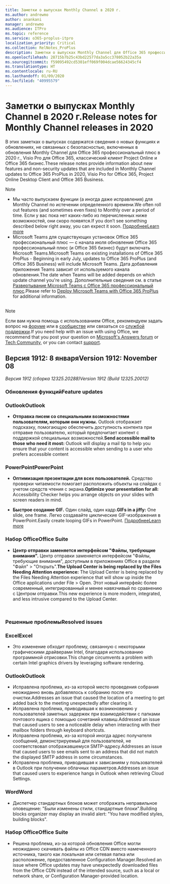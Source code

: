 ```yaml
---
title: Заметки о выпусках Monthly Channel в 2020 г.
ms.author: andrewmo
author: anankani
manager: andrewmo
ms.audience: ITPro
ms.topic: reference
ms.service: o365-proplus-itpro
localization_priority: Critical
ms.collection: RelNotes_ProPlus
description: Заметки о выпусках Monthly Channel для Office 365 профессиональный плюс в 2020 г. для ИТ-специалистов
ms.openlocfilehash: 28715b7b25c43bd22577da3a5cc378052b22a35a
ms.sourcegitcommit: f59095492cd5301eff069f004dcae56624345cf4
ms.translationtype: HT
ms.contentlocale: ru-RU
ms.lasthandoff: 01/09/2020
ms.locfileid: "40995579"
---
```

# <a name="release-notes-for-monthly-channel-releases-in-2020"></a><span data-ttu-id="f45de-103">Заметки о выпусках Monthly Channel в 2020 г.</span><span class="sxs-lookup"><span data-stu-id="f45de-103">Release notes for Monthly Channel releases in 2020</span></span>

<span data-ttu-id="f45de-104">В этих заметках о выпусках содержатся сведения о новых функциях и обновлениях, не связанных с безопасностью, включенных в обновления Monthly Channel для Office 365 профессиональный плюс в 2020 г., Visio Pro для Office 365, классический клиент Project Online и Office 365 бизнес.</span><span class="sxs-lookup"><span data-stu-id="f45de-104">These release notes provide information about new features and non-security updates that are included in Monthly Channel updates to Office 365 ProPlus in 2020, Visio Pro for Office 365, Project Online Desktop Client and Office 365 Business.</span></span>

 > [!NOTE]
>
>- <span data-ttu-id="f45de-105">Мы часто выпускаем функции (а иногда даже исправления) для Monthly Channel по истечении определенного времени.</span><span class="sxs-lookup"><span data-stu-id="f45de-105">We often roll out features (and sometimes even fixes) to Monthly over a period of time.</span></span>  <span data-ttu-id="f45de-106">Если у вас пока нет каких-либо из перечисленных ниже возможностей, они скоро появятся.</span><span class="sxs-lookup"><span data-stu-id="f45de-106">If you don’t see something described below right away, you can expect it soon.</span></span> [<span data-ttu-id="f45de-107">Подробнее</span><span class="sxs-lookup"><span data-stu-id="f45de-107">Learn more</span></span>](https://support.office.com/article/when-do-i-get-the-newest-features-in-for-office-365-da36192c-58b9-4bc9-8d51-bb6eed468516)
>- <span data-ttu-id="f45de-108">Microsoft Teams для существующих установок Office 365 профессиональный плюс — с начала июля обновления Office 365 профессиональный плюс (и Office 365 бизнес) будут включать Microsoft Teams.</span><span class="sxs-lookup"><span data-stu-id="f45de-108">Microsoft Teams on existing installations of Office 365 ProPlus - Beginning in early July, updates to Office 365 ProPlus (and Office 365 Business) will include Microsoft Teams.</span></span>  <span data-ttu-id="f45de-109">Дата добавления приложения Teams зависит от используемого канала обновления.</span><span class="sxs-lookup"><span data-stu-id="f45de-109">The date when Teams will be added depends on which update channel you're using.</span></span> <span data-ttu-id="f45de-110">Дополнительные сведения см. в статье [Развертывание Microsoft Teams с Office 365 профессиональный плюс](https://docs.microsoft.com/deployoffice/teams-install).</span><span class="sxs-lookup"><span data-stu-id="f45de-110">Please refer to [Deploy Microsoft Teams with Office 365 ProPlus](https://docs.microsoft.com/deployoffice/teams-install) for additional information.</span></span>

##

> [!NOTE]
> <span data-ttu-id="f45de-111">Если вам нужна помощь с использованием Office, рекомендуем задать вопрос на [форуме](https://answers.microsoft.com/) или в [сообществе](https://techcommunity.microsoft.com/) или связаться со [службой поддержки](https://support.microsoft.com/contactus).</span><span class="sxs-lookup"><span data-stu-id="f45de-111">If you need help with an issue with using Office, we recommend that you post your question on [Microsoft's Answers forum](https://answers.microsoft.com/) or [Tech Community](https://techcommunity.microsoft.com/), or you can contact [support](https://support.microsoft.com/contactus).</span></span>
## <a name="version-1912-january-08"></a><span data-ttu-id="f45de-112">Версия 1912: 8 января</span><span class="sxs-lookup"><span data-stu-id="f45de-112">Version 1912: November 08</span></span>
<span data-ttu-id="f45de-113">*Версия 1912 (сборка 12325.20288)*</span><span class="sxs-lookup"><span data-stu-id="f45de-113">*Version 1912 (Build 12325.20012)*</span></span>


[//]: # (НЕ УДАЛЯТЬ СВЕДЕНИЯ О ФУНКЦИЯХ НАЧАЛО СОДЕРЖИМОГО)

### <a name="feature-updates"></a><span data-ttu-id="f45de-115">Обновления функций</span><span class="sxs-lookup"><span data-stu-id="f45de-115">Feature updates</span></span>

### <a name="outlook"></a><span data-ttu-id="f45de-116">Outlook</span><span class="sxs-lookup"><span data-stu-id="f45de-116">Outlook</span></span>

- <span data-ttu-id="f45de-117">**Отправка писем со специальными возможностями пользователям, которым они нужны.** Outlook отображает подсказку, помогающую обеспечить доступность контента при отправке пользователю, который предпочитает контент с поддержкой специальных возможностей.</span><span class="sxs-lookup"><span data-stu-id="f45de-117">**Send accessible mail to those who need it most:** Outlook will display a mail tip to help you ensure that your content is accessible when sending to a user who prefers accessible content</span></span>

### <a name="powerpoint"></a><span data-ttu-id="f45de-118">PowerPoint</span><span class="sxs-lookup"><span data-stu-id="f45de-118">PowerPoint</span></span>

- <span data-ttu-id="f45de-119">**Оптимизация презентации для всех пользователей.** Средство проверки читаемости помогает расположить объекты на слайдах с учетом средств чтения с экрана.</span><span class="sxs-lookup"><span data-stu-id="f45de-119">**Optimize your presentation for all:** Accessibility Checker helps you arrange objects on your slides with screen readers in mind.</span></span>

- <span data-ttu-id="f45de-120">**Быстрое создание GIF.** Один слайд, один кадр.</span><span class="sxs-lookup"><span data-stu-id="f45de-120">**GIFs in a jiffy:** One slide, one frame.</span></span> <span data-ttu-id="f45de-121">Легко создавайте циклические GIF-изображения в PowerPoint.</span><span class="sxs-lookup"><span data-stu-id="f45de-121">Easily create looping GIFs in PowerPoint.</span></span> [<span data-ttu-id="f45de-122">Подробнее</span><span class="sxs-lookup"><span data-stu-id="f45de-122">Learn more</span></span>](https://support.office.com/ru-RU/article/a598753e-92de-4f1b-8393-714db4d334b4)

### <a name="office-suite"></a><span data-ttu-id="f45de-123">Набор Office</span><span class="sxs-lookup"><span data-stu-id="f45de-123">Office Suite</span></span>

- <span data-ttu-id="f45de-124">**Центр отправки заменяется интерфейсом "Файлы, требующие внимания".** Центр отправки заменяется интерфейсом "Файлы, требующие внимания", доступным в приложениях Office в разделе "Файл" > "Открыть".</span><span class="sxs-lookup"><span data-stu-id="f45de-124">**The Upload Center is being replaced by the Files Needing Attention experience:** The Upload Center is being replaced by the Files Needing Attention experience that will show up inside the Office applications under File > Open.</span></span> <span data-ttu-id="f45de-125">Этот новый интерфейс более современный, интегрированный и менее навязчивый по сравнению с Центром отправки.</span><span class="sxs-lookup"><span data-stu-id="f45de-125">This new experience is more modern, integrated, and less intrusive compared to the Upload Center.</span></span>


[//]: # (НЕ УДАЛЯТЬ СВЕДЕНИЯ О ФУНКЦИЯХ КОНЕЦ СОДЕРЖИМОГО)

<br/>

[//]: # (НЕ УДАЛЯТЬ СВЕДЕНИЯ ОБ ОШИБКАХ НАЧАЛО СОДЕРЖИМОГО)

### <a name="resolved-issues"></a><span data-ttu-id="f45de-128">Решенные проблемы</span><span class="sxs-lookup"><span data-stu-id="f45de-128">Resolved issues</span></span>
### <a name="excel"></a><span data-ttu-id="f45de-129">Excel</span><span class="sxs-lookup"><span data-stu-id="f45de-129">Excel</span></span>

- <span data-ttu-id="f45de-130">Это изменение обходит проблему, связанную с некоторыми графическими драйверами Intel, благодаря использованию программной отрисовки.</span><span class="sxs-lookup"><span data-stu-id="f45de-130">This change circumvents a problem with certain Intel graphics drivers by leveraging software rendering.</span></span>


### <a name="outlook"></a><span data-ttu-id="f45de-131">Outlook</span><span class="sxs-lookup"><span data-stu-id="f45de-131">Outlook</span></span>

- <div><span data-ttu-id="f45de-132"><span style="display:inline !important;">Исправлена проблема, из-за которой место проведения собрания неожиданно вновь добавлялось к собранию после его очистки.</span></span><span class="sxs-lookup"><span data-stu-id="f45de-132"><span style="display:inline !important;">Addresses an issue that caused the location of a meeting to get added back to the meeting unexpectedly after clearing it.</span></span></span><br></div>


- <div><span data-ttu-id="f45de-133"><span style="display:inline !important;">Исправлена проблема, приводившая к возникновению у пользователей заметных задержек при взаимодействии с папками почтового ящика с помощью сочетаний клавиш.</span></span><span class="sxs-lookup"><span data-stu-id="f45de-133"><span style="display:inline !important;">Addressed an issue that caused users to see a noticeable delay when interacting with their mailbox folders through keyboard shortcuts.</span></span></span><br></div>


- <div><span data-ttu-id="f45de-134">Исправлена проблема, из-за которой иногда адрес получателя сообщений, демонстрируемый для пользователей, не соответствовал отображавшемуся SMTP-адресу.</span><span class="sxs-lookup"><span data-stu-id="f45de-134">Addresses an issue that caused users to see emails sent to an address that did not match the displayed SMTP address in some circumstances.</span></span></div>


- <div><span data-ttu-id="f45de-135">Исправлена проблема, приводившая к зависаниям у пользователей в Outlook при получении облачных параметров.</span><span class="sxs-lookup"><span data-stu-id="f45de-135">Addresses an issue that caused users to experience hangs in Outlook when retrieving Cloud Settings.</span></span></div>


### <a name="word"></a><span data-ttu-id="f45de-136">Word</span><span class="sxs-lookup"><span data-stu-id="f45de-136">Word</span></span>

- <div><span data-ttu-id="f45de-137"><span>Диспетчер стандартных блоков может отображать неправильное оповещение: &quot;Были изменены стили, стандартные блоки&quot;.</span></span><span class="sxs-lookup"><span data-stu-id="f45de-137">Building blocks organizer may display an invalid alert: &quot;You have modified styles, building blocks&quot;.</span></span></div>


### <a name="office-suite"></a><span data-ttu-id="f45de-138">Набор Office</span><span class="sxs-lookup"><span data-stu-id="f45de-138">Office Suite</span></span>

- <div><span data-ttu-id="f45de-139"><span><div style="box-sizing:border-box;">Решена проблема, из-за которой обновления Office могли неожиданно скачивать файлы из Office CDN вместо намеченного источника, такого как локальная или сетевая папка или расположение, предоставленное Configuration Manager.</span><span class="sxs-lookup"><span data-stu-id="f45de-139">Resolved an issue where Office updates may have unexpectedly downloaded files from the Office CDN instead of the intended source, such as a local or network share, or Configuration Manager-provided location.</span></span></div><br></span></div>



[//]: # (НЕ УДАЛЯТЬ СВЕДЕНИЯ ОБ ОШИБКАХ КОНЕЦ СОДЕРЖИМОГО)

